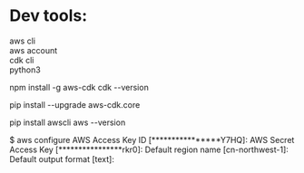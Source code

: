 # Dev tools:

aws cli  
aws account  
cdk cli  
python3

npm install -g aws-cdk
cdk --version

pip install --upgrade aws-cdk.core

pip install awscli
aws --version

$ aws configure
AWS Access Key ID [****************Y7HQ]:
AWS Secret Access Key [****************rkr0]:
Default region name [cn-northwest-1]:
Default output format [text]:
